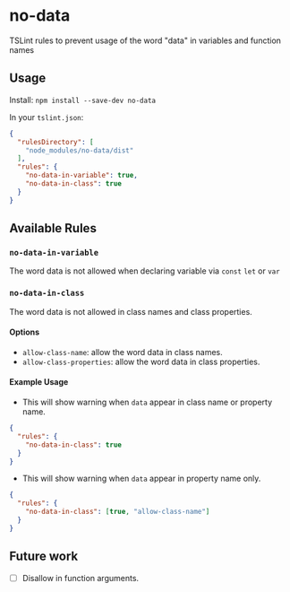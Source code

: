 # no-data
TSLint rules to prevent usage of the word "data" in variables and function names

## Usage
Install:
`npm install --save-dev no-data`

In your `tslint.json`:
```json
{
  "rulesDirectory": [
    "node_modules/no-data/dist"
  ],
  "rules": {
    "no-data-in-variable": true,
    "no-data-in-class": true
  }
}
```

## Available Rules
### `no-data-in-variable`
The word data is not allowed when declaring variable via `const` `let` or `var`

### `no-data-in-class`
The word data is not allowed in class names and class properties.
#### Options
- `allow-class-name`: allow the word data in class names.
- `allow-class-properties`: allow the word data in class properties.
#### Example Usage
- This will show warning when `data` appear in class name or property name.
```json
{
  "rules": {
    "no-data-in-class": true
  }
}
```
- This will show warning when `data` appear in property name only.
```json
{
  "rules": {
    "no-data-in-class": [true, "allow-class-name"]
  }
}
```


## Future work
- [ ] Disallow in function arguments.
